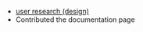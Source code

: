 * [user research (design) ](https://github.com/zuri-training/CC-Generator-Team127/issues/37)
* Contributed the documentation page
